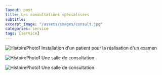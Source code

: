 ```yaml
---
layout: post
title: Les consultations spécialisées
subtitle:
excerpt_image: "/assets/images/consult.jpg"
categories: service
tags: [service]
---
```



![HistoirePhoto1](https://ch-clamecy.github.io/JEP2025/assets/images/Clamecy-08066.jpg) Installation d'un patient pour la réalisation d'un examen


![HistoirePhoto1](https://ch-clamecy.github.io/JEP2025/assets/images/Salle1CS-2.jpg)  Une salle de consultation


![HistoirePhoto1](https://ch-clamecy.github.io/JEP2025/assets/images/Salle2CS-1.jpg)  Une salle de consultation
